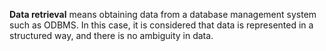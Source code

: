 **Data retrieval** means obtaining data from a database management system such as ODBMS. In this case, it is considered that data is represented in a structured way, and there is no ambiguity in data.